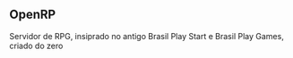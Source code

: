 ## OpenRP

Servidor de RPG, insiprado no antigo Brasil Play Start e Brasil Play Games, criado do zero



